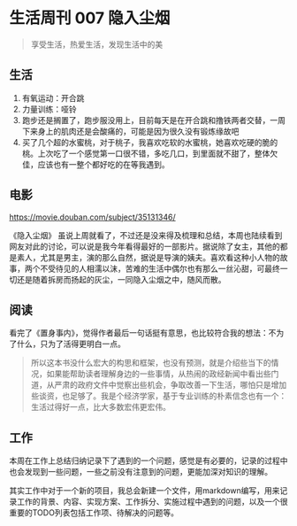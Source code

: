 # 生活周刊 007 隐入尘烟

> 享受生活，热爱生活，发现生活中的美

## 生活
1. 有氧运动：开合跳
2. 力量训练：哑铃
3. 跑步还是搁置了，跑步服没用上，目前每天是在开合跳和撸铁两者交替，一周下来身上的肌肉还是会酸痛的，可能是因为很久没有锻炼缘故吧
4. 买了几个超的水蜜桃，对于桃子，我喜欢吃软的水蜜桃，她喜欢吃硬的脆的桃。上次吃了一个感觉第一口很不错，多吃几口，到里面就不甜了，整体欠佳，应该也有一整个都好吃的在等我遇到。

## 电影
<https://movie.douban.com/subject/35131346/>

《隐入尘烟》 虽说上周就看了，不过还是没来得及梳理和总结，本周也陆续看到网友对此的讨论，可以说是我今年看得最好的一部影片。据说除了女主，其他的都是素人，尤其是男主，演的那么自然，据说是导演的姨夫。喜欢看这种小人物的故事，两个不受待见的人相濡以沫，苦难的生活中偶尔也有那么一丝沁甜，可最终一切还是随着拆房而扬起的灰尘，一同隐入尘烟之中，随风而散。

## 阅读
看完了《置身事内》，觉得作者最后一句话挺有意思，也比较符合我的想法：不为了什么，只为了活得更明白一点。

> 所以这本书没什么宏大的构思和框架，也没有预测，就是介绍些当下的情况，如果能帮助读者理解身边的一些事情，从热闹的政经新闻中看出些门道，从严肃的政府文件中觉察出些机会，争取改善一下生活，哪怕只是增加些谈资，也足够了。我是个经济学家，基于专业训练的朴素信念也有一个：生活过得好一点，比大多数宏伟更宏伟。

## 工作
本周在工作上总结归纳记录下了遇到的一个问题，感觉是有必要的，记录的过程中也会发现到一些问题，一些之前没有注意到的问题，更能加深对知识的理解。

其实工作中对于一个新的项目，我总会新建一个文件，用markdown编写，用来记录工作的背景、内容、实现方案、工作拆分、实施过程中遇到的问题，以及一个很重要的TODO列表包括工作项、待解决的问题等。

